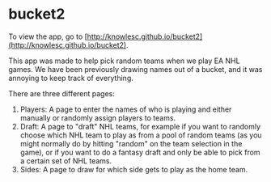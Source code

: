 # bucket2

To view the app, go to [http://knowlesc.github.io/bucket2](http://knowlesc.github.io/bucket2).

This app was made to help pick random teams when we play EA NHL games. We have been previously drawing names out of a bucket, and it was annoying to keep track of everything. 

There are three different pages:

1. Players: A page to enter the names of who is playing and either manually or randomly assign players to teams.
2. Draft: A page to "draft" NHL teams, for example if you want to randomly choose which NHL team to play as from a pool of random teams (as you might normally do by hitting "random" on the team selection in the game), or if you want to do a fantasy draft and only be able to pick from a certain set of NHL teams. 
3. Sides: A page to draw for which side gets to play as the home team.
